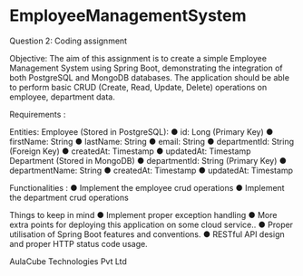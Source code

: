 # EmployeeManagementSystem

Question 2: Coding assignment

Objective:
The aim of this assignment is to create a simple Employee Management System
using Spring Boot, demonstrating the integration of both PostgreSQL and
MongoDB databases. The application should be able to perform basic CRUD
(Create, Read, Update, Delete) operations on employee, department data.

Requirements :

Entities:
Employee (Stored in PostgreSQL):
● id: Long (Primary Key)
● firstName: String
● lastName: String
● email: String
● departmentId: String (Foreign Key)
● createdAt: Timestamp
● updatedAt: Timestamp
Department (Stored in MongoDB)
● departmentId: String (Primary Key)
● departmentName: String
● createdAt: Timestamp
● updatedAt: Timestamp

Functionalities :
● Implement the employee crud operations
● Implement the department crud operations

Things to keep in mind
● Implement proper exception handling
● More extra points for deploying this application on some cloud service..
● Proper utilisation of Spring Boot features and conventions.
● RESTful API design and proper HTTP status code usage.

AulaCube Technologies Pvt Ltd